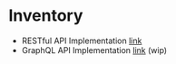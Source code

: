 # Inventory

* RESTful API Implementation [link](https://github.com/albertopformoso/inventory)
* GraphQL API Implementation [link](https://github.com/albertopformoso/inventory/tree/graphql) (wip)